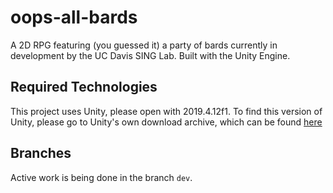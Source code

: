 # oops-all-bards
A 2D RPG featuring (you guessed it) a party of bards currently in development by the UC Davis SING Lab. Built with the Unity Engine.

## Required Technologies
This project uses Unity, please open with 2019.4.12f1.
To find this version of Unity, please go to Unity's own download archive, which can be found [here](https://unity3d.com/get-unity/download/archive)

## Branches
Active work is being done in the branch `dev`.
